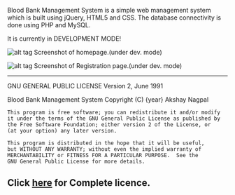 Blood Bank Management System is a simple web management system which is built using jQuery, HTML5 and CSS.
The database connectivity is done using PHP and MySQL.

It is currently in DEVELOPMENT MODE!

![alt tag](https://raw.github.com/akshaynagpal/BloodBankManagementSystem_Version_1.1/master/bb1.png)
Screenshot of homepage.(under dev. mode)

![alt tag](https://raw.github.com/akshaynagpal/BloodBankManagementSystem_Version_1.1/master/bb2.png)
Screenshot of Registration page.(under dev. mode)

--------------------------------------------------------------------------------------------------------
GNU GENERAL PUBLIC LICENSE  Version 2, June 1991 

Blood Bank Management System
Copyright (C) {year}  Akshay Nagpal

    This program is free software; you can redistribute it and/or modify
    it under the terms of the GNU General Public License as published by
    the Free Software Foundation; either version 2 of the License, or
    (at your option) any later version.

    This program is distributed in the hope that it will be useful,
    but WITHOUT ANY WARRANTY; without even the implied warranty of
    MERCHANTABILITY or FITNESS FOR A PARTICULAR PURPOSE.  See the
    GNU General Public License for more details.

Click <a href="https://raw.github.com/akshaynagpal/BloodBankManagementSystem_Version_1.1/master/License">here</a> for Complete licence.
--------------------------------------------------------------------------------------------------------
